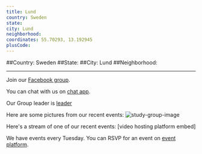 ```yaml
---
title: Lund
country: Sweden
state: 
city: Lund
neighborhood: 
coordinates: 55.70293, 13.192945
plusCode:
---
```


##Country: Sweden
##State: 
##City: Lund
##Neighborhood: 
*****
Join our [Facebook group](https://www.facebook.com/groups/free.code.camp.lund).

You can chat with us on [chat app]().

Our Group leader is [leader]()

Here are some pictures from our recent events:
![study-group-image]()

Here's a stream of one of our recent events:
[video hosting platform embed]

We have events every Tuesday. You can RSVP for an event on [event platform]().
